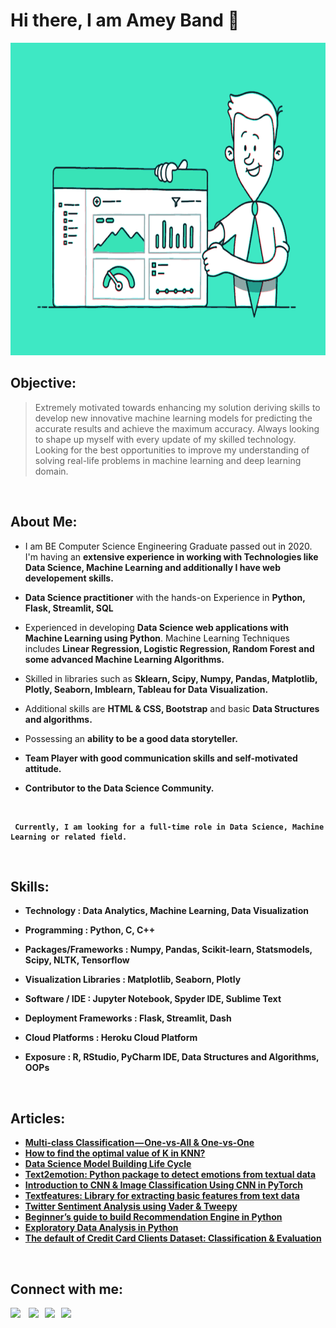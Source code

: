# Hi there, I am Amey Band 👋

<img src="https://github.com/Amey23/Amey23/blob/main/main.gif" width="900" height="500" />
<br>

## Objective:
> Extremely motivated towards enhancing my solution deriving skills to develop new innovative machine learning models for predicting the accurate results and achieve the maximum accuracy. Always looking to shape up myself with every update of my skilled technology. Looking for the best opportunities to improve my understanding of solving real-life problems in machine learning and deep learning domain. 
<br>

## About Me:
- I am BE Computer Science Engineering Graduate passed out in 2020. I'm having an <b>extensive experience in working with Technologies like Data Science, Machine Learning and additionally I have web developement skills.</b>

- <b>Data Science practitioner</b> with the hands-on Experience in <b>Python, Flask, Streamlit, SQL</b>

- Experienced in developing <b>Data Science web applications with Machine Learning using Python</b>. Machine Learning Techniques includes <b>Linear Regression, Logistic Regression, Random Forest and some advanced Machine Learning Algorithms.</b>

- Skilled in libraries such as <b>Sklearn, Scipy, Numpy, Pandas, Matplotlib, Plotly, Seaborn, Imblearn, Tableau for Data Visualization.</b>

- Additional skills are <b>HTML & CSS, Bootstrap</b> and basic <b>Data Structures and algorithms.</b>

- Possessing an <b>ability to be a good data storyteller.</b>

- <b>Team Player with good communication skills and self-motivated attitude.</b>

- <b>Contributor to the Data Science Community.</b>

<br>

<b>
 
```
 Currently, I am looking for a full-time role in Data Science, Machine Learning or related field.
```

<b>
 
<br>

## Skills:

- <b>Technology</b>                : Data Analytics, Machine Learning, Data Visualization

- <b>Programming</b>               : Python, C, C++

- <b>Packages/Frameworks </b>      : Numpy, Pandas, Scikit-learn, Statsmodels, Scipy, NLTK, Tensorflow

- <b>Visualization Libraries</b>   : Matplotlib, Seaborn, Plotly 

- <b>Software / IDE</b>            : Jupyter Notebook, Spyder IDE, Sublime Text

- <b>Deployment Frameworks</b>     : Flask, Streamlit, Dash 

- <b>Cloud Platforms</b>           : Heroku Cloud Platform 

- <b>Exposure </b>                 : R, RStudio, PyCharm IDE, Data Structures and Algorithms, OOPs


<br>

## Articles:
- [Multi-class Classification — One-vs-All & One-vs-One](https://towardsdatascience.com/multi-class-classification-one-vs-all-one-vs-one-94daed32a87b?source=---------10----------------------------)
- [How to find the optimal value of K in KNN?](https://towardsdatascience.com/how-to-find-the-optimal-value-of-k-in-knn-35d936e554eb?source=---------8----------------------------)
- [Data Science Model Building Life Cycle](https://towardsdatascience.com/data-science-model-building-lifecycle-78d7564d80d7?source=---------2----------------------------)
- [Text2emotion: Python package to detect emotions from textual data](https://towardsdatascience.com/text2emotion-python-package-to-detect-emotions-from-textual-data-b2e7b7ce1153?source=---------6----------------------------)
- [Introduction to CNN & Image Classification Using CNN in PyTorch](https://medium.com/swlh/introduction-to-cnn-image-classification-using-cnn-in-pytorch-11eefae6d83c?source=---------4----------------------------)
- [Textfeatures: Library for extracting basic features from text data](https://towardsdatascience.com/textfeatures-library-for-extracting-basic-features-from-text-data-f98ba90e3932?source=---------7----------------------------)
- [Twitter Sentiment Analysis using Vader & Tweepy](https://medium.com/python-in-plain-english/twitter-sentiment-analysis-using-vader-tweepy-b2a62fba151e?source=---------11----------------------------)
- [Beginner’s guide to build Recommendation Engine in Python](https://medium.com/swlh/beginners-guide-to-build-recommendation-system-2bd4a96aa3e?source=---------12----------------------------)
- [Exploratory Data Analysis in Python](https://medium.com/python-in-plain-english/exploratory-data-analysis-in-python-50fd19912155?source=---------13----------------------------)
- [The default of Credit Card Clients Dataset: Classification & Evaluation](https://medium.com/@ameypband23/default-of-credit-card-clients-dataset-classification-evaluation-2c46c858d981?source=---------5----------------------------)
<br>

## Connect with me:

<!--[<img align="left" alt="codeSTACKr.com" width="22px" src="https://raw.githubusercontent.com/iconic/open-iconic/master/svg/globe.svg" />][website]-->

[<img width="30px" src="https://cdn.jsdelivr.net/npm/simple-icons@3.11.0/icons/medium.svg" />](https://medium.com/@ameypband23)
&nbsp;&nbsp; [<img width="30px" src="https://cdn.jsdelivr.net/npm/simple-icons@v3/icons/twitter.svg" />](https://twitter.com/AmeyBand4?s=08)
&nbsp;&nbsp;[<img width="30px" src="https://cdn.jsdelivr.net/npm/simple-icons@v3/icons/linkedin.svg" />](https://www.linkedin.com/in/amey23/)
&nbsp;&nbsp;[<img width="30px" src="https://cdn.jsdelivr.net/npm/simple-icons@v3/icons/instagram.svg" />](https://www.instagram.com/_.pr0t0n._/)

<br />
